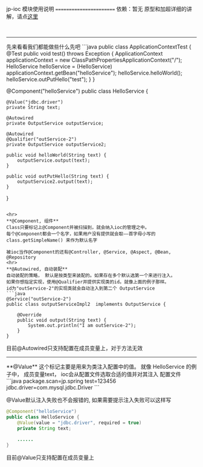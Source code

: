 jp-ioc 模块使用说明
`======================`
依赖：暂无
原型和加超详细的讲解，请点<a href=" https://github.com/code4craft/tiny-spring ">这里</a>

<br>
<hr>
先来看看我们都能做些什么先吧
```java
public class ApplicationContextTest {
    @Test
    public void test() throws Exception {
        ApplicationContext applicationContext = new ClassPathPropertiesApplicationContext("/");
        HelloService helloService = (HelloService) applicationContext.getBean("helloService");
        helloService.helloWorld();
        helloService.outPutHello("test");
    }
}

@Component("helloService")
public class HelloService {

    @Value("jdbc.driver")
    private String text;

    @Autowired
    private OutputService outputService;

    @Autowired
    @Qualifier("outService-2")
    private OutputService outputService2;

    public void helloWorld(String text) {
        outputService.output(text);
    }

    public void outPutHello(String text) {
        outputService2.output(text);
    }
}
```

<hr>
**@Component, 组件**
Class只要标记上@Component并被扫描到，就会纳入ioc的管理之中。
每个@Component都会一个名字，如果用户没有提供就会取——首字母小写的class.getSimpleName() 来作为默认名字

被ioc当作@Component的还有@Controller, @Service, @Aspect, @Bean, @Repository
<hr>
**@Autowired, 自动装配**
自动装配的策略， 默认是按类型来装配的。如果存在多个默认选第一个来进行注入。
如果你想指定实现，使用@Qualifier并提供实现类的id。就像上面的例子那样。
id为"outService-2"的实现类就会自动注入到第二个 OutputService
```java
@Service("outService-2")
public class outputServiceImpl2  implements OutputService {

    @Override
    public void output(String text) {
        System.out.println("I am outService-2");
    }
}
```
目前@Autowired只支持配置在成员变量上，对于方法无效
<hr>
**@Value**
这个标记主要是用来为类注入配置中的值。
就像 HelloService 的例子中， 成员变量text， ioc会从配置文件选取合适的值并对其注入
配置文件
```java
package.scan=jp.spring
test=123456
jdbc.driver=com.mysql.jdbc.Driver
```

@Value默认注入失败也不会报错的, 如果需要提示注入失败可以这样写
```java
@Component("helloService")
public class HelloService {
    @Value(value = "jdbc.driver", required = true)
    private String text;
    
    ......
}
```
目前@Value只支持配置在成员变量上